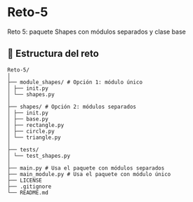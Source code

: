 # Reto-5
Reto 5: paquete Shapes con módulos separados y clase base

 ## 📁 Estructura del reto


```
Reto-5/
│
├── module_shapes/ # Opción 1: módulo único
│ ├── init.py
│ └── shapes.py
│
├── shapes/ # Opción 2: módulos separados
│ ├── init.py
│ ├── base.py
│ ├── rectangle.py
│ ├── circle.py
│ └── triangle.py
│
├── tests/
│ └── test_shapes.py
│
├── main.py # Usa el paquete con módulos separados
├── main_module.py # Usa el paquete con módulo único
├── LICENSE
├── .gitignore
└── README.md
```
